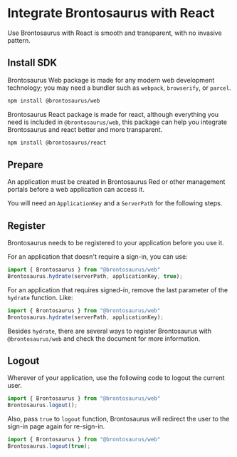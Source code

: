 # Integrate Brontosaurus with React

Use Brontosaurus with React is smooth and transparent, with no invasive pattern.

## Install SDK

Brontosaurus Web package is made for any modern web development technology; you may need a bundler such as `webpack`, `browserify`, or `parcel`.

```sh
npm install @brontosaurus/web
```

Brontosaurus React package is made for react, although everything you need is included in `@brontosaurus/web`, this package can help you integrate Brontosaurus and react better and more transparent.

```sh
npm install @brontosaurus/react
```

## Prepare

An application must be created in Brontosaurus Red or other management portals before a web application can access it.

You will need an `ApplicationKey` and a `ServerPath` for the following steps.

## Register

Brontosaurus needs to be registered to your application before you use it.

For an application that doesn't require a sign-in, you can use:

```ts
import { Brontosaurus } from "@brontosaurus/web"
Brontosaurus.hydrate(serverPath, applicationKey, true);
```

For an application that requires signed-in, remove the last parameter of the `hydrate` function. Like:

```ts
import { Brontosaurus } from "@brontosaurus/web"
Brontosaurus.hydrate(serverPath, applicationKey);
```

Besides `hydrate`, there are several ways to register Brontosaurus with `@brontosaurus/web` and check the document for more information.

## Logout

Wherever of your application, use the following code to logout the current user.

```ts
import { Brontosaurus } from "@brontosaurus/web"
Brontosaurus.logout();
```

Also, pass `true` to `logout` function, Brontosaurus will redirect the user to the sign-in page again for re-sign-in.

```ts
import { Brontosaurus } from "@brontosaurus/web"
Brontosaurus.logout(true);
```
